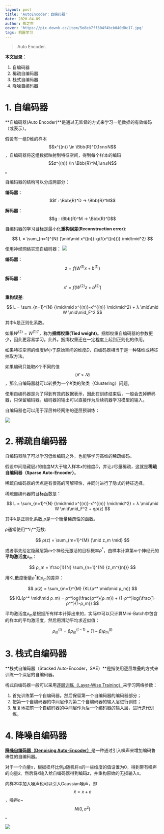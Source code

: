 ```yaml
---
layout: post
title: 'AutoEncoder：自编码器'
date: 2020-04-09
author: 郑之杰
cover: 'https://pic.downk.cc/item/5e8eb7ff504f4bcb040d0c17.jpg'
tags: 机器学习
---
```


> Auto Encoder.

**本文目录**：
1. 自编码器
2. 稀疏自编码器
3. 栈式自编码器
4. 降噪自编码器

# 1. 自编码器
**自编码器(Auto Encoder)**是通过无监督的方式来学习一组数据的有效编码（或表示）。

假设有一组$D$维的样本$$x^{(n)} \in \Bbb{R}^D,1≤n≤N$$，自编码器将这组数据映射到特征空间，得到每个样本的编码$$z^{(n)} \in \Bbb{R}^M,1≤n≤N$$。

自编码器的结构可以分成两部分：

**编码器**：$$f : \Bbb{R}^D → \Bbb{R}^M$$

**解码器**：$$g : \Bbb{R}^M → \Bbb{R}^D$$

自编码器的学习目标是最小化**重构误差(Reconstruction error)**:

$$ L = \sum_{n=1}^{N} {\mid\mid x^{(n)}-g(f(x^{(n)})) \mid\mid^2} $$

使用神经网络实现自编码器：
![](https://pic.downk.cc/item/5e8e9ba9504f4bcb04f2e20e.jpg)

**编码器**：$$z = f(W^{(1)}x+b^{(1)})$$

**解码器**：$$x' = f(W^{(2)}z+b^{(2)})$$

**重构误差**:

$$ L = \sum_{n=1}^{N} {\mid\mid x^{(n)}-x'^{(n)} \mid\mid^2} + λ \mid\mid W \mid\mid_F^2 $$

其中λ是正则化系数。

如果$W^{(2)} = {W^{(1)}}^T$，称为**捆绑权重(Tied weight)**。捆绑权重自编码器的参数更少，因此更容易学习。此外，捆绑权重还在一定程度上起到正则化的作用。

如果特征空间的维度$M$小于原始空间的维度$D$，自编码器相当于是一种降维或特征抽取方法。

如果编码只能取$K$个不同的值$$(𝐾<𝑁)$$，那么自编码器就可以转换为一个$K$类的聚类（Clustering）问题。

使用自编码器是为了得到有效的数据表示，因此在训练结束后，一般会去掉解码器，只保留编码器。编码器的输出可以直接作为后续机器学习模型的输入。

自编码器也可以用于深层神经网络的逐层预训练：

![](https://pic.downk.cc/item/5ee0d720c2a9a83be5d3fe2f.jpg)

# 2. 稀疏自编码器
自编码器除了可以学习低维编码之外，也能够学习高维的稀疏编码。

假设中间隐藏层$z$的维度$M$大于输入样本$x$的维度$D$，并让$z$尽量稀疏，这就是**稀疏自编码器（Sparse Auto-Encoder）**。

稀疏自编码器的优点是有很高的可解释性，并同时进行了隐式的特征选择。

稀疏自编码器的目标函数是：

$$ L = \sum_{n=1}^{N} {\mid\mid x^{(n)}-x'^{(n)} \mid\mid^2} + λ \mid\mid W \mid\mid_F^2 + ηρ(z) $$

其中λ是正则化系数,$ρ$是一个衡量稀疏性的函数。

$ρ$通常使用**$l_1$**范数:

$$ ρ(z) = \sum_{m=1}^{M} {\mid z_m \mid} $$

或者事先给定隐藏层第$m$个神经元激活的目标概率$ρ^*$，由样本计算第$m$个神经元的**平均激活度**$ρ_m$：

$$ ρ_m = \frac{1}{N} \sum_{n=1}^{N} {z_m^{(n)}} $$

用KL散度衡量$ρ^*$和$ρ_m$的差异：

$$ ρ(z) = \sum_{m=1}^{M} {KL(ρ^* \mid\mid ρ_m)} $$

$$ KL(ρ^* \mid\mid ρ_m) = ρ^*log(\frac{ρ^*}{ρ_m}) + (1-ρ^*)log(\frac{1-ρ^*}{1-ρ_m}) $$

平均激活度$ρ_m$是根据所有样本计算出来的，实际中可以只计算Mini-Batch中包含的样本的平均激活度，然后用滑动平均求近似值：

$$ ρ_m^{(t)} = βρ_m^{(t-1)} + (1-β)ρ_m^{(t)} $$

# 3. 栈式自编码器
**栈式自编码器（Stacked Auto-Encoder，SAE）**是指使用逐层堆叠的方式来训练一个深层的自编码器。

栈式自编码器一般可以采用[逐层训练（Layer-Wise Training）](https://www.researchgate.net/publication/200744514_Greedy_layer-wise_training_of_deep_networks)来学习网络参数：

1. 首先训练第一个自编码器，然后保留第一个自编码器的编码器部分；
2. 把第一个自编码器的中间层作为第二个自编码器的输入层进行训练；
3. 反复地把前一个自编码器的中间层作为后一个编码器的输入层，进行迭代训练。

# 4. 降噪自编码器
[**降噪自编码器（Denoising Auto-Encoder）**](https://www.researchgate.net/publication/221346269_Extracting_and_composing_robust_features_with_denoising_autoencoders)是一种通过引入噪声来增加编码鲁棒性的自编码器。

对于一个向量$x$，根据损坏比例$μ$随机将$x$的一些维度的值设置为$0$，得到带有噪声的向量$\tilde{x}$。然后将$\tilde{x}$输入给自编码器得到编码$z$，并重构原始的无损输入$x$。

向样本中加入噪声也可以引入Gaussian噪声，即$$\tilde{x} = x + ε$$，噪声$ε$~$$N(0,σ^2)$$。

![](https://pic.downk.cc/item/5e8ea202504f4bcb04f97a19.jpg)
